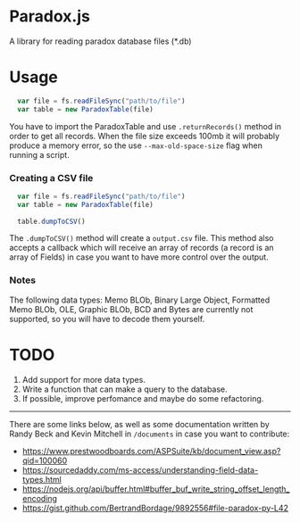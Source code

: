 # Paradox.js

A library for reading paradox database files (*.db)


# Usage



```javascript
  var file = fs.readFileSync("path/to/file")
  var table = new ParadoxTable(file)
```

You have to import the ParadoxTable and use `.returnRecords()` method in order to get all records. When the file size exceeds 100mb it will probably produce a memory error, so the use `--max-old-space-size` flag when running a script.

### Creating a CSV file

```javascript
  var file = fs.readFileSync("path/to/file")
  var table = new ParadoxTable(file)
  
  table.dumpToCSV()
```

The `.dumpToCSV()` method will create a `output.csv` file. This method also accepts a callback which will receive an array of records (a record is an array of Fields) in case you want to have more control over the output.

### Notes

The following data types: Memo BLOb, Binary Large Object, Formatted Memo BLOb, OLE, Graphic BLOb, BCD and Bytes are currently not supported, so you will have to decode them yourself.

# TODO

1. Add support for more data types.
2. Write a function that can make a query to the database.
3. If possible, improve perfomance and maybe do some refactoring.

***

There are some links below, as well as some documentation written by Randy Beck and Kevin Mitchell in `/documents` in case you want to contribute:

+ https://www.prestwoodboards.com/ASPSuite/kb/document_view.asp?qid=100060
+ https://sourcedaddy.com/ms-access/understanding-field-data-types.html
+ https://nodejs.org/api/buffer.html#buffer_buf_write_string_offset_length_encoding
+ https://gist.github.com/BertrandBordage/9892556#file-paradox-py-L42
